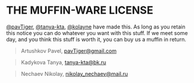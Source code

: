 # THE MUFFIN-WARE LICENSE

[@pavTiger](http://t.me/pavtiger), [@tanya-kta](http://vk.com/ricopin), [@kolayne](http://t.me/kolayne) have made this. As long as you retain this notice
you can do whatever you want with this stuff. If we meet some day, and you think
this stuff is worth it, you can buy us a muffin in return.

> Artushkov Pavel, <pavTiger@gmail.com>

> Kadykova Tanya, <tanya-kta@bk.ru>

> Nechaev Nikolay, <nikolay_nechaev@mail.ru>
